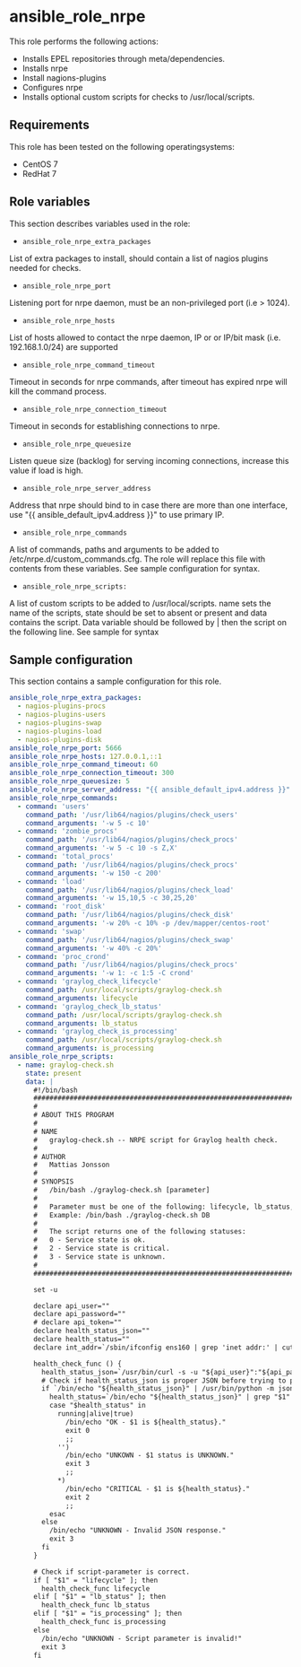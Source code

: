 ansible_role_nrpe
==============

This role performs the following actions:

* Installs EPEL repositories through meta/dependencies.
* Installs nrpe
* Install nagions-plugins
* Configures nrpe
* Installs optional custom scripts for checks to /usr/local/scripts.

Requirements
---------------

This role has been tested on the following operatingsystems:

* CentOS 7
* RedHat 7

Role variables
---------------

This section describes variables used in the role:

* `ansible_role_nrpe_extra_packages`

List of extra packages to install, should contain a list of nagios plugins needed for checks.

* `ansible_role_nrpe_port`

Listening port for nrpe daemon, must be an non-privileged port (i.e > 1024).

* `ansible_role_nrpe_hosts`

List of hosts allowed to contact the nrpe daemon, IP or or IP/bit mask (i.e. 192.168.1.0/24) are supported

* `ansible_role_nrpe_command_timeout`

Timeout in seconds for nrpe commands, after timeout has expired nrpe will kill the command process.

* `ansible_role_nrpe_connection_timeout`

Timeout in seconds for establishing connections to nrpe.

* `ansible_role_nrpe_queuesize`

Listen queue size (backlog) for serving incoming connections, increase this value if load is high.

* `ansible_role_nrpe_server_address`

Address that nrpe should bind to in case there are more than one interface, use "{{ ansible_default_ipv4.address }}" to use primary IP.

* `ansible_role_nrpe_commands`

A list of commands, paths and arguments to be added to /etc/nrpe.d/custom_commands.cfg. The role will replace this file with contents from these variables. See sample configuration for syntax.

* `ansible_role_nrpe_scripts:`

A list of custom scripts to be added to /usr/local/scripts. name sets the name of the scripts, state should be set to absent or present and data contains the script. Data variable should be followed by | then the script on the following line. See sample for syntax

Sample configuration
---------------

This section contains a sample configuration for this role.

```yaml
ansible_role_nrpe_extra_packages:
  - nagios-plugins-procs
  - nagios-plugins-users
  - nagios-plugins-swap
  - nagios-plugins-load
  - nagios-plugins-disk
ansible_role_nrpe_port: 5666
ansible_role_nrpe_hosts: 127.0.0.1,::1
ansible_role_nrpe_command_timeout: 60
ansible_role_nrpe_connection_timeout: 300
ansible_role_nrpe_queuesize: 5
ansible_role_nrpe_server_address: "{{ ansible_default_ipv4.address }}"
ansible_role_nrpe_commands:
  - command: 'users'
    command_path: '/usr/lib64/nagios/plugins/check_users'
    command_arguments: '-w 5 -c 10'
  - command: 'zombie_procs'
    command_path: '/usr/lib64/nagios/plugins/check_procs'
    command_arguments: '-w 5 -c 10 -s Z,X'
  - command: 'total_procs'
    command_path: '/usr/lib64/nagios/plugins/check_procs'
    command_arguments: '-w 150 -c 200'
  - command: 'load'
    command_path: '/usr/lib64/nagios/plugins/check_load'
    command_arguments: '-w 15,10,5 -c 30,25,20'
  - command: 'root_disk'
    command_path: '/usr/lib64/nagios/plugins/check_disk'
    command_arguments: '-w 20% -c 10% -p /dev/mapper/centos-root'
  - command: 'swap'
    command_path: '/usr/lib64/nagios/plugins/check_swap'
    command_arguments: '-w 40% -c 20%'
  - command: 'proc_crond'
    command_path: '/usr/lib64/nagios/plugins/check_procs'
    command_arguments: '-w 1: -c 1:5 -C crond'
  - command: 'graylog_check_lifecycle'
    command_path: /usr/local/scripts/graylog-check.sh
    command_arguments: lifecycle
  - command: 'graylog_check_lb_status'
    command_path: /usr/local/scripts/graylog-check.sh
    command_arguments: lb_status
  - command: 'graylog_check_is_processing'
    command_path: /usr/local/scripts/graylog-check.sh
    command_arguments: is_processing
ansible_role_nrpe_scripts:
  - name: graylog-check.sh
    state: present
    data: |
      #!/bin/bash
      #####################################################################################################
      #
      # ABOUT THIS PROGRAM
      #
      # NAME
      #   graylog-check.sh -- NRPE script for Graylog health check.
      #
      # AUTHOR
      #   Mattias Jonsson
      #
      # SYNOPSIS
      #   /bin/bash ./graylog-check.sh [parameter]
      #
      #   Parameter must be one of the following: lifecycle, lb_status, is_processing.
      #   Example: /bin/bash ./graylog-check.sh DB
      #
      #   The script returns one of the following statuses:
      #   0 - Service state is ok.
      #   2 - Service state is critical.
      #   3 - Service state is unknown.
      #
      ####################################################################################################

      set -u

      declare api_user=""
      declare api_password=""
      # declare api_token=""
      declare health_status_json=""
      declare health_status=""
      declare int_addr=`/sbin/ifconfig ens160 | grep 'inet addr:' | cut -d: -f2 | awk '{ print $1}'`

      health_check_func () {
        health_status_json=`/usr/bin/curl -s -u "${api_user}":"${api_password}" -H 'Accept: application/json' -XGET "http://"${int_addr}":9000/api/system?pretty=true"`
        # Check if health_status_json is proper JSON before trying to parse
        if `/bin/echo "${health_status_json}" | /usr/bin/python -m json.tool >/dev/null 2>&1`; then
          health_status=`/bin/echo "${health_status_json}" | grep "$1" | sed 's/[^a-z:]//g' | cut -d ":" -f2`
          case "$health_status" in
            running|alive|true)
              /bin/echo "OK - $1 is ${health_status}."
              exit 0
              ;;
            '')
              /bin/echo "UNKOWN - $1 status is UNKNOWN."
              exit 3
              ;;
            *)
              /bin/echo "CRITICAL - $1 is ${health_status}."
              exit 2
              ;;
          esac
        else
          /bin/echo "UNKNOWN - Invalid JSON response."
          exit 3
        fi
      }

      # Check if script-parameter is correct.
      if [ "$1" = "lifecycle" ]; then
        health_check_func lifecycle
      elif [ "$1" = "lb_status" ]; then
        health_check_func lb_status
      elif [ "$1" = "is_processing" ]; then
        health_check_func is_processing
      else
        /bin/echo "UNKNOWN - Script parameter is invalid!"
        exit 3
      fi

```